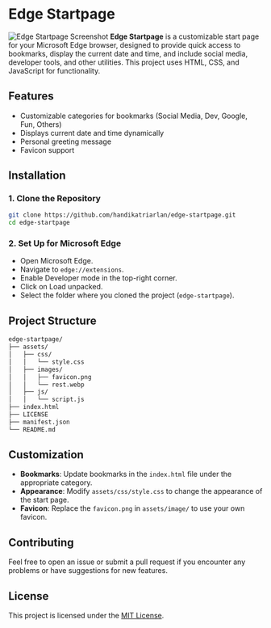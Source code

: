 # Edge Startpage

![Edge Startpage Screenshot](https://ucarecdn.com/21d9b036-7aa8-4b34-a004-fb0ab47720e7/edgestartpage.png)
**Edge Startpage** is a customizable start page for your Microsoft Edge browser, designed to provide quick access to bookmarks, display the current date and time, and include social media, developer tools, and other utilities. This project uses HTML, CSS, and JavaScript for functionality.

## Features

- Customizable categories for bookmarks (Social Media, Dev, Google, Fun, Others)
- Displays current date and time dynamically
- Personal greeting message
- Favicon support

## Installation

### 1. Clone the Repository

```bash
git clone https://github.com/handikatriarlan/edge-startpage.git
cd edge-startpage
```

### 2. Set Up for Microsoft Edge

- Open Microsoft Edge.
- Navigate to `edge://extensions`.
- Enable Developer mode in the top-right corner.
- Click on Load unpacked.
- Select the folder where you cloned the project (`edge-startpage`).

## Project Structure

```bash
edge-startpage/
├── assets/
│   ├── css/
│   │   └── style.css
│   ├── images/
│   │   ├── favicon.png
│   │   └── rest.webp
│   ├── js/
│   │   └── script.js
├── index.html
├── LICENSE
├── manifest.json
└── README.md
```

## Customization

- **Bookmarks**: Update bookmarks in the `index.html` file under the appropriate category.
- **Appearance**: Modify `assets/css/style.css` to change the appearance of the start page.
- **Favicon**: Replace the `favicon.png` in `assets/image/` to use your own favicon.

## Contributing

Feel free to open an issue or submit a pull request if you encounter any problems or have suggestions for new features.

## License
This project is licensed under the [MIT License](LICENSE).